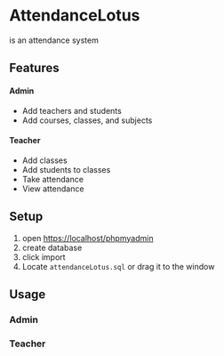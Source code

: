 # AttendanceLotus
is an attendance system

## Features
#### Admin
- Add teachers and students
- Add courses, classes, and subjects

#### Teacher
- Add classes
- Add students to classes
- Take attendance
- View attendance

## Setup
1. open <https://localhost/phpmyadmin>
2. create database
3. click import
4. Locate `attendanceLotus.sql` or drag it to the window 

## Usage
### Admin
### Teacher
